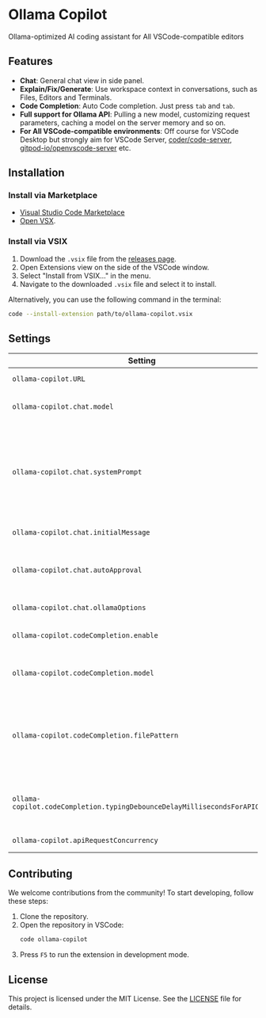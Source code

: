 # Ollama Copilot
Ollama-optimized AI coding assistant for All VSCode-compatible editors

## Features

- **Chat**: General chat view in side panel.
- **Explain/Fix/Generate**: Use workspace context in conversations, such as Files, Editors and Terminals.
- **Code Completion**: Auto Code completion. Just press `tab` and `tab`.
- **Full support for Ollama API**: Pulling a new model, customizing request parameters, caching a model on the server memory and so on.
- **For All VSCode-compatible environments**: Off course for VSCode Desktop but strongly aim for VSCode Server, [coder/code-server](https://github.com/coder/code-server), [gitpod-io/openvscode-server](https://github.com/gitpod-io/openvscode-server) etc.

## Installation

### Install via Marketplace

- [Visual Studio Code Marketplace](https://marketplace.visualstudio.com/)
- [Open VSX](https://open-vsx.org/).

### Install via VSIX

1. Download the `.vsix` file from the [releases page](https://github.com/jlandowner/ollama-copilot/releases).
2. Open Extensions view on the side of the VSCode window.
3. Select "Install from VSIX..." in the menu.
4. Navigate to the downloaded `.vsix` file and select it to install.

Alternatively, you can use the following command in the terminal:
```sh
code --install-extension path/to/ollama-copilot.vsix
```

## Settings

| Setting | Type | Default | Description |
|---------|------|---------|-------------|
| `ollama-copilot.URL` | string | `http://localhost:11434` | URL for the Ollama server |
| `ollama-copilot.chat.model` | string | | Model name for chat. [Ollama Library](https://ollama.com/library) |
| `ollama-copilot.chat.systemPrompt` | string | `You are a helpful, respectful and honest coding assistant. Always reply using markdown. Be clear and concise, prioritizing brevity in your responses. For code refactoring, use markdown with appropriate code formatting.` | System prompt for chat |
| `ollama-copilot.chat.initialMessage` | string | `Hello! How can I assist you today?` | Initial message for chat |
| `ollama-copilot.chat.autoApproval` | boolean | `false` | Enable auto approval for command execution in terminal |
| `ollama-copilot.chat.ollamaOptions` | object | `{num_ctx: 4096}` | Chat API Options |
| `ollama-copilot.codeCompletion.enable` | boolean | `false` | Enable/Disable code completion |
| `ollama-copilot.codeCompletion.model` | string | | Model name for code completion. [Ollama Library](https://ollama.com/library) |
| `ollama-copilot.codeCompletion.filePattern` | string | `**` | A file glob pattern like `*.{ts,js}` that code completion will be enabled. `**` means all files. |
| `ollama-copilot.codeCompletion.typingDebounceDelayMillisecondsForAPICall` | number | `300` | Typing debounce delay in milliseconds for API call |
| `ollama-copilot.apiRequestConcurrency` | number | `5` | API request concurrency |

## Contributing

We welcome contributions from the community! To start developing, follow these steps:

1. Clone the repository.
2. Open the repository in VSCode:
	```sh
	code ollama-copilot
	```
3. Press `F5` to run the extension in development mode.

## License

This project is licensed under the MIT License. See the [LICENSE](LICENSE) file for details.
